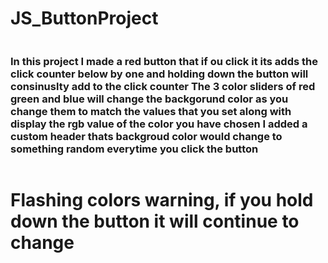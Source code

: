 # JS_ButtonProject

<h3 style = "display: inline-block">In this project I made a red button that if ou click it its adds the click counter below by one and holding down the button will consinuslty add to the click counter
The 3 color sliders of red green and blue will change the backgorund color as you change them to match the values that you set along with display the rgb value of the color you have chosen
I added a custom header thats backgroud color would change to something random everytime you click the button</h3> <h1 style = "display: inline-block">Flashing colors warning, if you hold down the button it will continue to change</h1>
